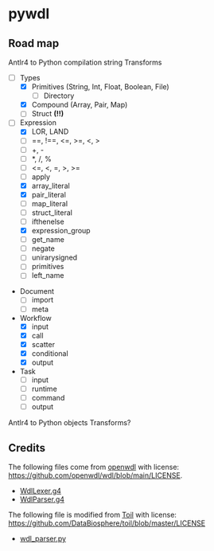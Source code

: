 # pywdl

## Road map

Antlr4 to Python compilation string Transforms

- [ ] Types
  * [X] Primitives (String, Int, Float, Boolean, File)
    - [ ] Directory
  * [X] Compound (Array, Pair, Map)
  * [ ] Struct **(!!)**
- [ ] Expression
  * [X] LOR, LAND
  * [ ] ==, !==, <=, >=, <, >
  * [ ] +, -
  * [ ] *, /, %
  * [ ] <=, <, =, >, >=
  * [ ] apply
  * [X] array_literal
  * [X] pair_literal
  * [ ] map_literal
  * [ ] struct_literal
  * [ ] ifthenelse
  * [X] expression_group
  * [ ] get_name
  * [ ] negate
  * [ ] unirarysigned
  * [ ] primitives
  * [ ] left_name
- Document
  * [ ] import
  * [ ] meta
- Workflow
  * [X] input
  * [X] call
  * [X] scatter
  * [X] conditional
  * [X] output
- Task
  * [ ] input
  * [ ] runtime
  * [ ] command
  * [ ] output

Antlr4 to Python objects Transforms?


## Credits

The following files come from [openwdl](https://github.com/openwdl/wdl/tree/main/versions/development/parsers/antlr4) with license: https://github.com/openwdl/wdl/blob/main/LICENSE. 

- [WdlLexer.g4](pywdl/antlr/WdlLexer.g4)
- [WdlParser.g4](pywdl/antlr/WdlParser.g4)

The following file is modified from [Toil](https://github.com/DataBiosphere/toil/) with license: https://github.com/DataBiosphere/toil/blob/master/LICENSE

- [wdl_parser.py](https://github.com/DataBiosphere/toil/blob/master/src/toil/wdl/wdl_types.py)
